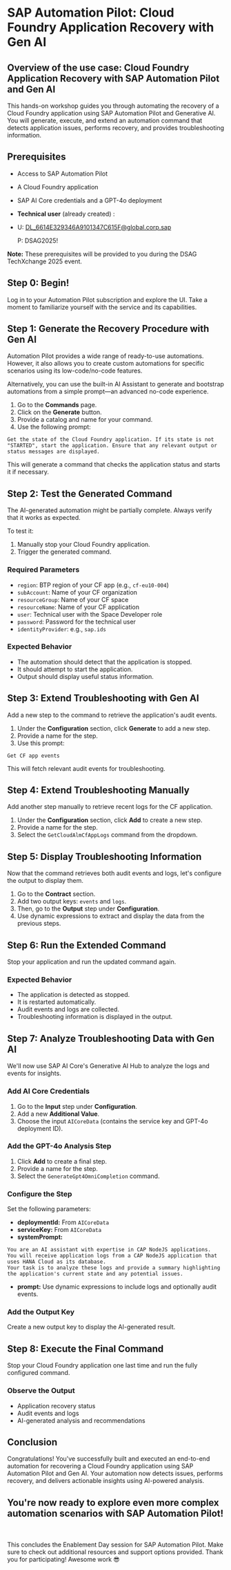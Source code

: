 # SAP Automation Pilot: Cloud Foundry Application Recovery with Gen AI

## Overview of the use case: Cloud Foundry Application Recovery with SAP Automation Pilot and Gen AI

This hands-on workshop guides you through automating the recovery of a Cloud Foundry application using SAP Automation Pilot and Generative AI. You will generate, execute, and extend an automation command that detects application issues, performs recovery, and provides troubleshooting information.

## Prerequisites

- Access to SAP Automation Pilot
- A Cloud Foundry application
- SAP AI Core credentials and a GPT-4o deployment
- **Technical user** (already created) :
- 
  U: DL_6614E329346A9101347C615F@global.corp.sap
  
  P: DSAG2025!

**Note:** These prerequisites will be provided to you during the DSAG TechXchange 2025 event.

## Step 0: Begin!

Log in to your Automation Pilot subscription and explore the UI. Take a moment to familiarize yourself with the service and its capabilities.

## Step 1: Generate the Recovery Procedure with Gen AI

Automation Pilot provides a wide range of ready-to-use automations. However, it also allows you to create custom automations for specific scenarios using its low-code/no-code features.

Alternatively, you can use the built-in AI Assistant to generate and bootstrap automations from a simple prompt—an advanced no-code experience.

1. Go to the **Commands** page.
2. Click on the **Generate** button.
3. Provide a catalog and name for your command.
4. Use the following prompt:

```
Get the state of the Cloud Foundry application. If its state is not "STARTED", start the application. Ensure that any relevant output or status messages are displayed.
```

This will generate a command that checks the application status and starts it if necessary.

## Step 2: Test the Generated Command

The AI-generated automation might be partially complete. Always verify that it works as expected.

To test it:

1. Manually stop your Cloud Foundry application.
2. Trigger the generated command.

### Required Parameters

- `region`: BTP region of your CF app (e.g., `cf-eu10-004`)
- `subAccount`: Name of your CF organization
- `resourceGroup`: Name of your CF space
- `resourceName`: Name of your CF application
- `user`: Technical user with the Space Developer role
- `password`: Password for the technical user
- `identityProvider`: e.g., `sap.ids`

### Expected Behavior

- The automation should detect that the application is stopped.
- It should attempt to start the application.
- Output should display useful status information.

## Step 3: Extend Troubleshooting with Gen AI

Add a new step to the command to retrieve the application's audit events.

1. Under the **Configuration** section, click **Generate** to add a new step.
2. Provide a name for the step.
3. Use this prompt:

```
Get CF app events
```

This will fetch relevant audit events for troubleshooting.

## Step 4: Extend Troubleshooting Manually

Add another step manually to retrieve recent logs for the CF application.

1. Under the **Configuration** section, click **Add** to create a new step.
2. Provide a name for the step.
3. Select the `GetCloudAlmCfAppLogs` command from the dropdown.

## Step 5: Display Troubleshooting Information

Now that the command retrieves both audit events and logs, let's configure the output to display them.

1. Go to the **Contract** section.
2. Add two output keys: `events` and `logs`.
3. Then, go to the **Output** step under **Configuration**.
4. Use dynamic expressions to extract and display the data from the previous steps.

## Step 6: Run the Extended Command

Stop your application and run the updated command again.

### Expected Behavior

- The application is detected as stopped.
- It is restarted automatically.
- Audit events and logs are collected.
- Troubleshooting information is displayed in the output.

## Step 7: Analyze Troubleshooting Data with Gen AI

We'll now use SAP AI Core's Generative AI Hub to analyze the logs and events for insights.

### Add AI Core Credentials

1. Go to the **Input** step under **Configuration**.
2. Add a new **Additional Value**.
3. Choose the input `AICoreData` (contains the service key and GPT-4o deployment ID).

### Add the GPT-4o Analysis Step

1. Click **Add** to create a final step.
2. Provide a name for the step.
3. Select the `GenerateGpt4OmniCompletion` command.

### Configure the Step

Set the following parameters:

- **deploymentId:** From `AICoreData`
- **serviceKey:** From `AICoreData`
- **systemPrompt:**
```
You are an AI assistant with expertise in CAP NodeJS applications.
You will receive application logs from a CAP NodeJS application that uses HANA Cloud as its database.
Your task is to analyze these logs and provide a summary highlighting the application's current state and any potential issues.
```
- **prompt:** Use dynamic expressions to include logs and optionally audit events.

### Add the Output Key

Create a new output key to display the AI-generated result.

## Step 8: Execute the Final Command

Stop your Cloud Foundry application one last time and run the fully configured command.

### Observe the Output

- Application recovery status
- Audit events and logs
- AI-generated analysis and recommendations

## Conclusion

Congratulations! You've successfully built and executed an end-to-end automation for recovering a Cloud Foundry application using SAP Automation Pilot and Gen AI. Your automation now detects issues, performs recovery, and delivers actionable insights using AI-powered analysis.

You're now ready to explore even more complex automation scenarios with SAP Automation Pilot!
---
<br><br>
This concludes the Enablement Day session for SAP Automation Pilot. Make sure to check out additional resources and support options provided. Thank you for participating! Awesome work 😎
